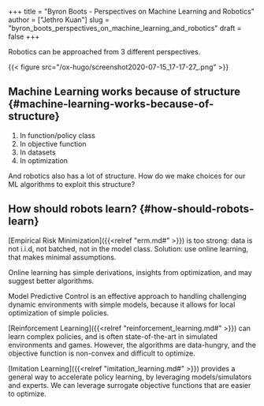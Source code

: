 +++
title = "Byron Boots - Perspectives on Machine Learning and Robotics"
author = ["Jethro Kuan"]
slug = "byron_boots_perspectives_on_machine_learning_and_robotics"
draft = false
+++

Robotics can be approached from 3 different perspectives.

{{< figure src="/ox-hugo/screenshot2020-07-15_17-17-27_.png" >}}


## Machine Learning works because of structure {#machine-learning-works-because-of-structure}

1.  In function/policy class
2.  In objective function
3.  In datasets
4.  In optimization

And robotics also has a lot of structure. How do we make choices for our ML
algorithms to exploit this structure?


## How should robots learn? {#how-should-robots-learn}

[Empirical Risk Minimization]({{<relref "erm.md#" >}}) is too strong: data is not i.i.d, not batched, not
in the model class. Solution: use online learning, that makes minimal
assumptions.

Online learning has simple derivations, insights from optimization, and may
suggest better algorithms.

Model Predictive Control is an effective approach to handling challenging
dynamic environments with simple models, because it allows for local
optimization of simple policies.

[Reinforcement Learning]({{<relref "reinforcement_learning.md#" >}}) can learn complex policies, and is often state-of-the-art
in simulated environments and games. However, the algorithms are data-hungry,
and the objective function is non-convex and difficult to optimize.

[Imitation Learning]({{<relref "imitation_learning.md#" >}}) provides a general way to accelerate policy learning, by
leveraging models/simulators and experts. We can leverage surrogate objective
functions that are easier to optimize.